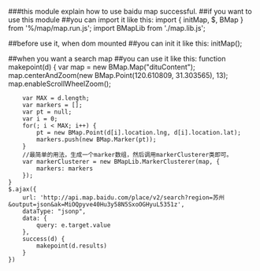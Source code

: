 ###this module explain how to use baidu map successful.
##if you want to use this module
##you can import it like this:
	import { initMap, $, BMap } from '%/map/map.run.js';
	import BMapLib from './map.lib.js';
	
##before use it, when dom mounted
##you can init it like this:
	initMap();

##when you want a search map
##you can use it like this:
	function makepoint(d) {
		var map = new BMap.Map("dituContent");
		map.centerAndZoom(new BMap.Point(120.610809, 31.303565), 13);
		map.enableScrollWheelZoom();
	
		var MAX = d.length;
		var markers = [];
		var pt = null;
		var i = 0;
		for(; i < MAX; i++) {
			pt = new BMap.Point(d[i].location.lng, d[i].location.lat);
			markers.push(new BMap.Marker(pt));
		}
		//最简单的用法，生成一个marker数组，然后调用markerClusterer类即可。
		var markerClusterer = new BMapLib.MarkerClusterer(map, {
			markers: markers
		});
	}
	$.ajax({
		url: 'http://api.map.baidu.com/place/v2/search?region=苏州&output=json&ak=MiOQpyve40Hu3y58N5SxoOGHyuL5351z',
		dataType: "jsonp",
		data: {
			query: e.target.value
		},
		success(d) {
			makepoint(d.results)
		}
	})
	
	
